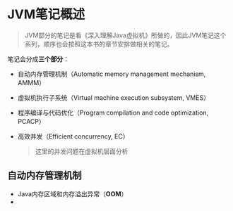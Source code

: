 # JVM笔记概述

> JVM部分的笔记是看《深入理解Java虚拟机》所做的，因此JVM笔记这个系列，顺序也会按照这本书的章节安排做相关的笔记。

笔记会分成**三个部分**：

+ 自动内存管理机制（Automatic memory management mechanism, AMMM）

+ 虚拟机执行子系统（Virtual machine execution subsystem, VMES）

+ 程序编译与代码优化（Program compilation and code optimization, PCACP）

+ 高效并发（Efficient concurrency, EC）

  > 这里的并发问题在虚拟机层面分析

## 自动内存管理机制

+ Java内存区域和内存溢出异常（**OOM**）
+ 